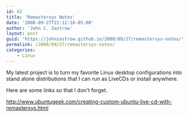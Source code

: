 ```yaml
---
id: 62
title: 'Remastersys Notes'
date: '2008-09-27T21:12:16-05:00'
author: 'John C. Zastrow'
layout: post
guid: 'https://johnzastrow.github.io/2008/09/27/remastersys-notes/'
permalink: /2008/09/27/remastersys-notes/
categories:
    - Linux
---
```


My latest project is to turn my favorite Linux desktop configurations into stand alone distributions that I can run as LiveCDs or install anywhere.

Here are some links so that I don't forget.

http://www.ubuntugeek.com/creating-custom-ubuntu-live-cd-with-remastersys.html
